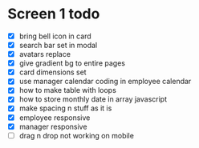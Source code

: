 # Screen 1 todo
- [x]  bring bell icon in card
- [x] search bar set in modal
- [x] avatars replace
- [x] give gradient bg to entire pages
- [x] card dimensions set
- [x] use manager calendar coding in employee calendar
- [x] how to make table with loops
- [x] how to store monthly date in array javascript
- [x] make spacing n stuff as it is
- [x] employee responsive
- [x] manager responsive
- [ ] drag n drop not working on mobile